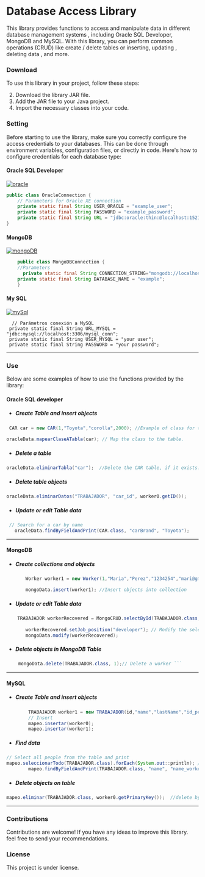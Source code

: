 # Database Access Library
This library provides functions to access and manipulate data in different database management systems , including Oracle SQL Developer, MongoDB and MySQL. With this library, you can perform common operations (CRUD) like create / delete tables or inserting, updating , deleting data , and more.

### Download

To use this library in your project, follow these steps:

2. Download the library JAR file.
3. Add the JAR file to your Java project.
4. Import the necessary classes into your code.

### Setting
Before starting to use the library, make sure you correctly configure the access credentials to your databases. This can be done through environment variables, configuration files, or directly in code. Here's how to configure credentials for each database type:

#### Oracle SQL Developer

[![oracle](https://upload.wikimedia.org/wikipedia/commons/5/50/Oracle_logo.svg "oracle")](https://upload.wikimedia.org/wikipedia/commons/5/50/Oracle_logo.svg "oracle")

```java
public class OracleConnection {
    // Parameters for Oracle XE connection
    private static final String USER_ORACLE = "example_user";
    private static final String PASSWORD = "example_password";  
    private static final String URL = "jdbc:oracle:thin:@localhost:1521:XE";
}
```

#### MongoDB
[![mongoDB](https://upload.wikimedia.org/wikipedia/commons/9/93/MongoDB_Logo.svg "mongoDB")](https://upload.wikimedia.org/wikipedia/commons/9/93/MongoDB_Logo.svg "mongoDB")

```java
	public class MongoDBConnection {
	//Parameters
	  private static final String CONNECTION_STRING="mongodb://localhost:27017";
    private static final String DATABASE_NAME = "example"; 
	}
 ```
#### My SQL
[![mySql](https://upload.wikimedia.org/wikipedia/labs/8/8e/Mysql_logo.png "mySql")](https://upload.wikimedia.org/wikipedia/labs/8/8e/Mysql_logo.png "mySql")


     
	  // Parámetros conexión a MySQL
     private static final String URL_MYSQL = "jdbc:mysql://localhost:3306/mysql_conn";
     private static final String USER_MYSQL = "your user";
     private static final String PASSWORD = "your password";


------------


### Use
Below are some examples of how to use the functions provided by the library:


####  Oracle SQL developer

- ##### Create Table and insert objects 

```java
 CAR car = new CAR(1,"Toyota","corolla",2000); //Example of class for table.
 
oracleData.mapearClaseATabla(car); // Map the class to the table.

```
- ##### Delete a table

```java
oracleData.eliminarTabla("car");  //Delete the CAR table, if it exists.
```
- ##### Delete table objects

```java
oracleData.eliminarDatos("TRABAJADOR", "car_id", worker0.getID());
```

- ##### Update or edit Table data

```java
 // Search for a car by name
   oracleData.findByFieldAndPrint(CAR.class, "carBrand", "Toyota");
```


------------

#### MongoDB

- ##### Create collections and objects  

```java	
       Worker worker1 = new Worker(1,"Maria","Perez","1234254","mari@gmail.com","secretary"); //Create Worker class objects (for example)

       mongoData.insert(worker1); //Insert objects into collection

```

- ##### Update or edit Table data

```java
	TRABAJADOR workerRecovered = MongoCRUD.selectById(TRABAJADOR.class, worker1.getID()); // Select a worker by ID
	
       workerRecovered.setJob_position("developer"); // Modify the selected worker
       mongoData.modify(workerRecovered);
```

- ##### Delete objects in MongoDB Table 

   ```java
	mongoData.delete(TRABAJADOR.class, 1);// Delete a worker ```

------------

####  MySQL

- ##### Create Table and insert objects 


```java
        TRABAJADOR worker1 = new TRABAJADOR(id,"name","lastName","id_person","email","admin");
        // Insert
        mapeo.insertar(worker0);
        mapeo.insertar(worker1);
```

- ##### Find data 

```java
// Select all people from the table and print 
mapeo.seleccionarTodo(TRABAJADOR.class).forEach(System.out::println); //find by field
        mapeo.findByFieldAndPrint(TRABAJADOR.class, "name", "name_workerExample");

```

- ##### Delete objects on table
```java
mapeo.eliminar(TRABAJADOR.class, worker0.getPrimaryKey());  //delete by id number
```


------------

### Contributions

Contributions are welcome! If you have any ideas to improve this library. feel free to send your recommendations.

### License
This project is under license.
